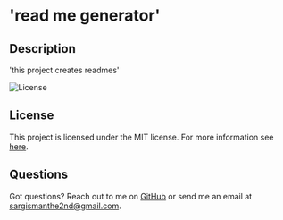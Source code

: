 
# 'read me generator'

## Description

'this project creates readmes'







![License](https://img.shields.io/badge/license-MIT-blue.svg)
## License

This project is licensed under the MIT license. For more information see [here](https://opensource.org/licenses/MIT).





## Questions

Got questions? Reach out to me on [GitHub](https://github.com/sargismanthe2nd) or send me an email at sargismanthe2nd@gmail.com.
